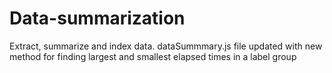 # Data-summarization
Extract, summarize and index data.
dataSummmary.js file updated with new method for finding largest and smallest elapsed times in a label group
